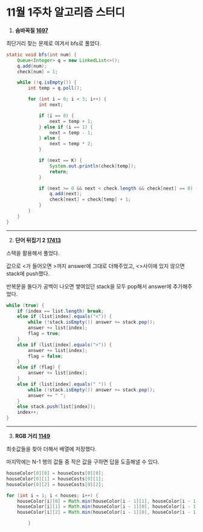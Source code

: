 # 11월 1주차 알고리즘 스터디

1. **숨바꼭질 [1697](https://www.acmicpc.net/problem/1697)**

최단거리 찾는 문제로 여겨서 bfs로 풀었다.

```java
static void bfs(int num) {
    Queue<Integer> q = new LinkedList<>();
    q.add(num);
    check[num] = 1;

    while (!q.isEmpty()) {
        int temp = q.poll();

        for (int i = 0; i < 3; i++) {
            int next;

            if (i == 0) {
                next = temp + 1;
            } else if (i == 1) {
                next = temp - 1;
            } else {
                next = temp * 2;
            }

            if (next == K) {
                System.out.println(check[temp]);
                return;
            }

            if (next >= 0 && next < check.length && check[next] == 0) {
                q.add(next);
                check[next] = check[temp] + 1;
            }
        }
    }
}
```

-----

2. **단어 뒤집기 2 [17413](https://www.acmicpc.net/problem/17413)**

스택을 활용해서 풀었다.

값으로 <가 들어오면 >까지 answer에 그대로 더해주었고, <>사이에 있지 않으면 stack에 push했다.

반복문을 돌다가 공백이 나오면 쌓여있던 stack을 모두 pop해서 answer에 추가해주었다.

```java
while (true) {
    if (index == list.length) break;
    else if (list[index].equals("<")) {
        while (!stack.isEmpty()) answer += stack.pop();
        answer += list[index];
        flag = true;
    }
    else if (list[index].equals(">")) {
        answer += list[index];
        flag = false;
    }
    else if (flag) {
        answer += list[index];
    }
    else if (list[index].equals(" ")) {
        while (!stack.isEmpty()) answer += stack.pop();
        answer += " ";
    }
    else stack.push(list[index]);
    index++;
}
```

-----

3. **RGB 거리 [1149](https://www.acmicpc.net/problem/1149)** 

최솟값들을 찾아 더해서 배열에 저장했다.

마지막에는 N-1 행의 값들 중 작은 값을 구하면 답을 도출해낼 수 있다.

```java
houseColor[0][0] = houseCosts[0][0];
houseColor[0][1] = houseCosts[0][1];
houseColor[0][2] = houseCosts[0][2];

for (int i = 1; i < houses; i++) {
    houseColor[i][0] = Math.min(houseColor[i - 1][1], houseColor[i - 1][2]) + houseCosts[i][0];
    houseColor[i][1] = Math.min(houseColor[i - 1][0], houseColor[i - 1][2]) + houseCosts[i][1];
    houseColor[i][2] = Math.min(houseColor[i - 1][0], houseColor[i - 1][1]) + houseCosts[i][2];

        }
```

